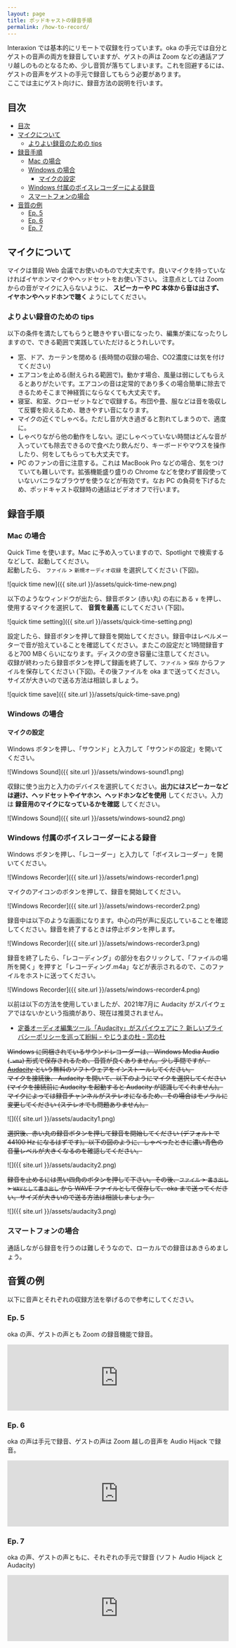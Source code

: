 ```yaml
---
layout: page
title: ポッドキャストの録音手順
permalink: /how-to-record/
---
```


Interaxion では基本的にリモートで収録を行っています。oka の手元では自分とゲストの音声の両方を録音していますが、ゲストの声は Zoom などの通話アプリ越しのものとなるため、少し音質が落ちてしまいます。これを回避するには、ゲストの音声をゲストの手元で録音してもらう必要があります。  
ここでは主にゲスト向けに、録音方法の説明を行います。

## 目次

- [目次](#目次)
- [マイクについて](#マイクについて)
  - [よりよい録音のための tips](#よりよい録音のための-tips)
- [録音手順](#録音手順)
  - [Mac の場合](#mac-の場合)
  - [Windows の場合](#windows-の場合)
    - [マイクの設定](#マイクの設定)
  - [Windows 付属のボイスレコーダーによる録音](#windows-付属のボイスレコーダーによる録音)
  - [スマートフォンの場合](#スマートフォンの場合)
- [音質の例](#音質の例)
  - [Ep. 5](#ep-5)
  - [Ep. 6](#ep-6)
  - [Ep. 7](#ep-7)

## マイクについて

マイクは普段 Web 会議でお使いのもので大丈夫です。良いマイクを持っていなければイヤホンマイクやヘッドセットをお使い下さい。
注意点としては Zoom からの音がマイクに入らないように、 __スピーカーや PC 本体から音は出さず、イヤホンやヘッドホンで聴く__ ようにしてください。

### よりよい録音のための tips

以下の条件を満たしてもらうと聴きやすい音になったり、編集が楽になったりしますので、できる範囲で実践していただけるとうれしいです。

- 窓、ドア、カーテンを閉める (長時間の収録の場合、CO2濃度には気を付けてください)
- エアコンを止める(耐えられる範囲で)。動かす場合、風量は弱にしてもらえるとありがたいです。エアコンの音は定常的であり多くの場合簡単に除去できるためそこまで神経質にならなくても大丈夫です。
- 寝室、和室、クローゼットなどで収録する。布団や畳、服などは音を吸収して反響を抑えるため、聴きやすい音になります。
- マイクの近くでしゃべる。ただし音が大き過ぎると割れてしまうので、適度に。
- しゃべりながら他の動作をしない。逆にしゃべっていない時間はどんな音が入っていても除去できるので食べたり飲んだり、キーボードやマウスを操作したり、何をしてもらっても大丈夫です。
- PC のファンの音に注意する。これは MacBook Pro などの場合、気をつけていても難しいです。拡張機能盛り盛りの Chrome などを使わず普段使っていないバニラなブラウザを使うなどが有効です。なお PC の負荷を下げるため、ポッドキャスト収録時の通話はビデオオフで行います。

## 録音手順

### Mac の場合

Quick Time を使います。Mac に予め入っていますので、Spotlight で検索するなどして、起動してください。  
起動したら、 `ファイル` > `新規オーディオ収録` を選択してください (下図)。

![quick time new]({{ site.url }}/assets/quick-time-new.png)

以下のようなウィンドウが出たら、録音ボタン (赤い丸) の右にある `∨` を押し、使用するマイクを選択して、 __音質を最高__ にしてください (下図)。

![quick time setting]({{ site.url }}/assets/quick-time-setting.png)

設定したら、録音ボタンを押して録音を開始してください。録音中はレベルメーターで音が拾えていることを確認してください。またこの設定だと1時間録音すると700 MBくらいになります。ディスクの空き容量に注意してください。  
収録が終わったら録音ボタンを押して録画を終了して、`ファイル` > `保存` からファイルを保存してください (下図)。その後ファイルを oka まで送ってください。サイズが大きいので送る方法は相談しましょう。

![quick time save]({{ site.url }}/assets/quick-time-save.png)

### Windows の場合

#### マイクの設定

Windows ボタンを押し、「サウンド」と入力して「サウンドの設定」を開いてください。

![Windows Sound]({{ site.url }}/assets/windows-sound1.png)

収録に使う出力と入力のデバイスを選択してください。__出力にはスピーカーなどは避け、ヘッドセットやイヤホン、ヘッドホンなどを使用__ してください。入力は __録音用のマイクになっているかを確認__ してください。

![Windows Sound]({{ site.url }}/assets/windows-sound2.png)

### Windows 付属のボイスレコーダーによる録音

Windows ボタンを押し、「レコーダー」と入力して「ボイスレコーダー」を開いてください。

![Windows Recorder]({{ site.url }}/assets/windows-recorder1.png)

マイクのアイコンのボタンを押して、録音を開始してください。

![Windows Recorder]({{ site.url }}/assets/windows-recorder2.png)

録音中は以下のような画面になります。中心の円が声に反応していることを確認してください。録音を終了するときは停止ボタンを押します。

![Windows Recorder]({{ site.url }}/assets/windows-recorder3.png)

録音を終了したら、「レコーディング」の部分を右クリックして、「ファイルの場所を開く」を押すと「レコーディング.m4a」などが表示されるので、このファイルをホストに送ってください。

![Windows Recorder]({{ site.url }}/assets/windows-recorder4.png)


以前は以下の方法を使用していましたが、2021年7月に Audacity がスパイウェアではないかという指摘があり、現在は推奨されません。

- [定番オーディオ編集ツール「Audacity」がスパイウェアに？ 新しいプライバシーポリシーを巡って紛糾 - やじうまの杜 - 窓の杜](https://forest.watch.impress.co.jp/docs/serial/yajiuma/1336423.html)

~~Windows に同梱されているサウンドレコーダーは、 Windows Media Audio (`.wma`) 形式で保存されるため、音質が良くありません。少し手間ですが、 [Audacity](https://www.audacityteam.org/) という無料のソフトウェアをインストールしてください。~~  
~~マイクを接続後、 Audacity を開いて、以下のようにマイクを選択してください (マイクを接続前に Audacity を起動すると Audacity が認識してくれません)。~~  
~~マイクによっては録音チャンネルがステレオになるため、その場合はモノラルに変更してください (ステレオでも問題ありません)。~~

![]({{ site.url }}/assets/audacity1.png)

~~選択後、赤い丸の録音ボタンを押して録音を開始してください (デフォルトで 44100 Hz になるはずです)。以下の図のように、しゃべったときに濃い青色の音量レベルが大きくなるのを確認してください。~~

![]({{ site.url }}/assets/audacity2.png)

~~録音を止めるには黒い四角のボタンを押して下さい。その後、`ファイル` > `書き出し` > `WAVとして書き出し` から WAVE ファイルとして保存して、oka まで送ってください。サイズが大きいので送る方法は相談しましょう。~~

![]({{ site.url }}/assets/audacity3.png)

### スマートフォンの場合

通話しながら録音を行うのは難しそうなので、ローカルでの録音はあきらめましょう。

## 音質の例

以下に音声とそれぞれの収録方法を挙げるので参考にしてください。

### Ep. 5

oka の声、ゲストの声とも Zoom の録音機能で録音。

<iframe src="https://anchor.fm/interaxion/embed/episodes/5-Sci-Fi-is-more-fun-with-physics-and-linguistics-efjbci" width="100%" frameborder="0" scrolling="no"></iframe>

### Ep. 6

oka の声は手元で録音、ゲストの声は Zoom 越しの音声を Audio Hijack で録音。

<iframe src="https://anchor.fm/interaxion/embed/episodes/6-I-love-this-company-eh61b6" width="100%" frameborder="0" scrolling="no"></iframe>

### Ep. 7

oka の声、ゲストの声ともに、それぞれの手元で録音 (ソフト Audio Hijack と Audacity)

<iframe src="https://anchor.fm/interaxion/embed/episodes/7-Improving-the-quality-of-podcast-life-ei758j" width="100%" frameborder="0" scrolling="no"></iframe>
